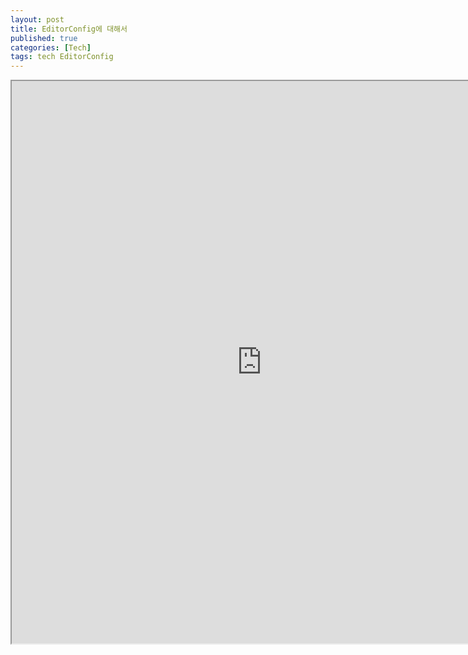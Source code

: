```yaml
---
layout: post
title: EditorConfig에 대해서
published: true
categories: [Tech]
tags: tech EditorConfig
---
```

<iframe width="800" height="900" src="https://docs.google.com/document/d/e/2PACX-1vT41h362sNZwjivOL8l7l_x9qe6WrfTBeMkjoub0HwnJcRU2RnhUKnViFIyZJTwWp4aqQaToj8VWTOz/pub?embedded=true"></iframe>  
    
